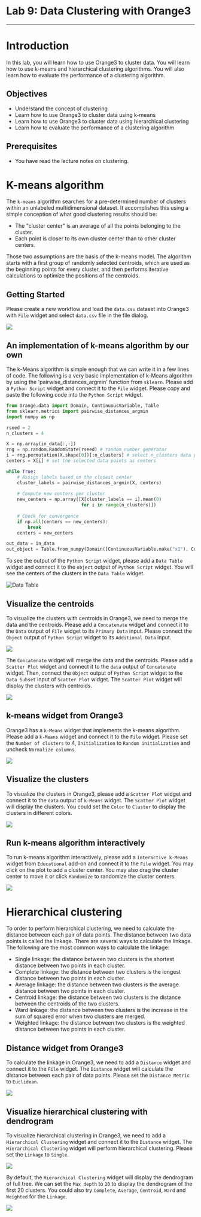 # Lab 9: Data Clustering with Orange3

---

# Introduction

In this lab, you will learn how to use Orange3 to cluster data. You will learn how to use k-means and hierarchical clustering algorithms. You will also learn how to evaluate the performance of a clustering algorithm.

## Objectives

- Understand the concept of clustering
- Learn how to use Orange3 to cluster data using k-means
- Learn how to use Orange3 to cluster data using hierarchical clustering
- Learn how to evaluate the performance of a clustering algorithm

## Prerequisites

- You have read the lecture notes on clustering.

# K-means algorithm

The `k-means` algorithm searches for a pre-determined number of clusters within an unlabeled multidimensional dataset. It accomplishes this using a simple conception of what good clustering results should be:

- The "cluster center" is an average of all the points belonging to the cluster.
- Each point is closer to its own cluster center than to other cluster centers.

Those two assumptions are the basis of the k-means model. The algorithm starts with a first group of randomly selected centroids, which are used as the beginning points for every cluster, and then performs iterative calculations to optimize the positions of the centroids.

## Getting Started

Please create a new workflow and load the `data.csv` dataset into Orange3 with `File` widget and select `data.csv` file in the file dialog.

![](Lab9/file-widget.png)

## An implementation of k-means algorithm by our own

The k-Means algorithm is simple enough that we can write it in a few lines of code. The following is a very basic implementation of k-Means algorithm by using the 'pairwise_distances_argmin' function from `sklearn`. Please add a `Python Script` widget and connect it to the `File` widget. Please copy and paste the following code into the `Python Script` widget.

```python
from Orange.data import Domain, ContinuousVariable, Table
from sklearn.metrics import pairwise_distances_argmin
import numpy as np

rseed = 2
n_clusters = 4

X = np.array(in_data[:,:])
rng = np.random.RandomState(rseed) # random number generator
i = rng.permutation(X.shape[0])[:n_clusters] # select n_clusters data points randomly
centers = X[i] # set the selected data points as centers

while True:
    # Assign labels based on the closest center
    cluster_labels = pairwise_distances_argmin(X, centers)
    
    # Compute new centers per cluster
    new_centers = np.array([X[cluster_labels == i].mean(0)
                            for i in range(n_clusters)])
    
    # Check for convergence
    if np.all(centers == new_centers):
        break
    centers = new_centers

out_data = in_data
out_object = Table.from_numpy(Domain([ContinuousVariable.make("x1"), ContinuousVariable.make("x2")]), centers)
```

To see the output of the `Python Script` widget, please add a `Data Table` widget and connect it to the `object` output of `Python Script` widget. You will see the centers of the clusters in the `Data Table` widget.

![Data Table](Lab9/data-table.png)

## Visualize the centroids

To visualize the clusters with centroids in Orange3, we need to merge the data and the centroids. Please add a `Concatenate` widget and connect it to the `Data` output of `File` widget to its `Primary Data` input. Please connect the `Object` output of `Python Script` widget to its `Additional Data` input.

![](Lab9/concatenate-widget.png)

The `Concatenate` widget will merge the data and the centroids. Please add a `Scatter Plot` widget and connect it to the `data` output of `Concatenate` widget. Then, connect the `Object` output of `Python Script` widget to the `Data Subset` input of `Scatter Plot` widget. The `Scatter Plot` widget will display the clusters with centroids.

![](Lab9/scatter-plot-widget.png)

## k-means widget from Orange3

Orange3 has a `k-Means` widget that implements the k-means algorithm. Please add a `k-Means` widget and connect it to the `File` widget. Please set the `Number of clusters` to 4, `Initialization` to `Random initialization` and uncheck `Normalize columns`.

![](Lab9/k-means-widget.png)

## Visualize the clusters

To visualize the clusters in Orange3, please add a `Scatter Plot` widget and connect it to the `data` output of `k-Means` widget. The `Scatter Plot` widget will display the clusters. You could set the `Color` to `Cluster` to display the clusters in different colors.

![](Lab9/scatter-plot-widget-2.png)

## Run k-means algorithm interactively

To run k-means algorithm interactively, please add a `Interactive k-Means` widget from `Educational` add-on and connect it to the `File` widget. You may click on the plot to add a cluster center. You may also drag the cluster center to move it or click `Randomize` to randomize the cluster centers.

![](Lab9/interactive-k-means-widget.png)

# Hierarchical clustering

To order to perform hierarchical clustering, we need to calculate the distance between each pair of data points. The distance between two data points is called the linkage. There are several ways to calculate the linkage. The following are the most common ways to calculate the linkage:

- Single linkage: the distance between two clusters is the shortest distance between two points in each cluster.
- Complete linkage: the distance between two clusters is the longest distance between two points in each cluster.
- Average linkage: the distance between two clusters is the average distance between two points in each cluster.
- Centroid linkage: the distance between two clusters is the distance between the centroids of the two clusters.
- Ward linkage: the distance between two clusters is the increase in the sum of squared error when two clusters are merged.
- Weighted linkage: the distance between two clusters is the weighted distance between two points in each cluster.

## Distance widget from Orange3

To calculate the linkage in Orange3, we need to add a `Distance` widget and connect it to the `File` widget. The `Distance` widget will calculate the distance between each pair of data points. Please set the `Distance Metric` to `Euclidean`.

![](Lab9/distance-widget.png)

## Visualize hierarchical clustering with dendrogram

To visualize hierarchical clustering in Orange3, we need to add a `Hierarchical Clustering` widget and connect it to the `Distance` widget. The `Hierarchical Clustering` widget will perform hierarchical clustering. Please set the `Linkage` to `Single`.

![](Lab9/hierarchical-clustering-widget.png)

By default, the `Hierarchical Clustering` widget will display the dendrogram of full tree. We can set the `Max depth` to `20` to display the dendrogram of the first 20 clusters. You could also try `Complete`, `Average`, `Centroid`, `Ward` and `Weighted` for the `Linkage`.

![](Lab9/hierarchical-clustering-widget-2.png)